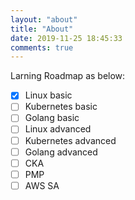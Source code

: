 ```yaml
---
layout: "about"
title: "About"
date: 2019-11-25 18:45:33
comments: true
---
```


Larning Roadmap as below: 

- [x] Linux basic
- [ ] Kubernetes basic
- [ ] Golang basic
- [ ] Linux advanced
- [ ] Kubernetes advanced 
- [ ] Golang advanced
- [ ] CKA
- [ ] PMP
- [ ] AWS SA